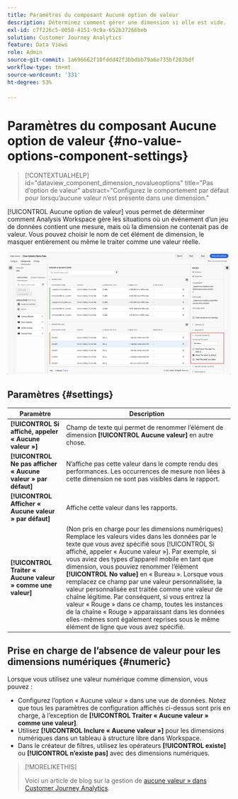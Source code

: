 ```yaml
---
title: Paramètres du composant Aucune option de valeur
description: Déterminez comment gérer une dimension si elle est vide.
exl-id: c7f226c5-0058-4151-9c9a-652b37266beb
solution: Customer Journey Analytics
feature: Data Views
role: Admin
source-git-commit: 1a696662f10fddd42f3bbdbb79a6e735bf203bdf
workflow-type: tm+mt
source-wordcount: '331'
ht-degree: 53%

---
```


# Paramètres du composant Aucune option de valeur {#no-value-options-component-settings}

<!-- markdownlint-disable MD034 -->

>[!CONTEXTUALHELP]
>id="dataview_component_dimension_novalueoptions"
>title="Pas d’option de valeur"
>abstract="Configurez le comportement par défaut pour lorsqu’aucune valeur n’est présente dans une dimension."

<!-- markdownlint-enable MD034 -->


[!UICONTROL Aucune option de valeur] vous permet de déterminer comment Analysis Workspace gère les situations où un événement d’un jeu de données contient une mesure, mais où la dimension ne contenait pas de valeur. Vous pouvez choisir le nom de cet élément de dimension, le masquer entièrement ou même le traiter comme une valeur réelle.

![Pas d’option de valeur](../assets/no-value-options.png)

## Paramètres {#settings}

| Paramètre | Description |
| --- | --- |
| **[!UICONTROL Si affiché, appeler « Aucune valeur »]** | Champ de texte qui permet de renommer l’élément de dimension **[!UICONTROL Aucune valeur]** en autre chose. |
| **[!UICONTROL Ne pas afficher « Aucune valeur » par défaut]** | Nʼaffiche pas cette valeur dans le compte rendu des performances. Les occurrences de mesure non liées à cette dimension ne sont pas visibles dans le rapport. |
| **[!UICONTROL Afficher « Aucune valeur » par défaut]** | Affiche cette valeur dans les rapports. |
| **[!UICONTROL Traiter « Aucune valeur » comme une valeur]** | (Non pris en charge pour les dimensions numériques) Remplace les valeurs vides dans les données par le texte que vous avez spécifié sous [!UICONTROL Si affiché, appeler « Aucune valeur »]. Par exemple, si vous aviez des types d’appareil mobile en tant que dimension, vous pouviez renommer lʼélément **[!UICONTROL No value]** en « Bureau ». Lorsque vous remplacez ce champ par une valeur personnalisée, la valeur personnalisée est traitée comme une valeur de chaîne légitime. Par conséquent, si vous entrez la valeur « Rouge » dans ce champ, toutes les instances de la chaîne « Rouge » apparaissant dans les données elles-mêmes sont également reprises sous le même élément de ligne que vous avez spécifié. |

## Prise en charge de l’absence de valeur pour les dimensions numériques {#numeric}

Lorsque vous utilisez une valeur numérique comme dimension, vous pouvez :

* Configurez l’option « Aucune valeur » dans une vue de données. Notez que tous les paramètres de configuration affichés ci-dessus sont pris en charge, à l’exception de **[!UICONTROL Traiter « Aucune valeur » comme une valeur]**.
* Utilisez **[!UICONTROL Inclure « Aucune valeur »]** pour les dimensions numériques dans un tableau à structure libre dans Workspace.
* Dans le créateur de filtres, utilisez les opérateurs **[!UICONTROL existe]** ou **[!UICONTROL n’existe pas]** avec des dimensions numériques.


>[!MORELIKETHIS]
>
>Voici un article de blog sur la gestion de [aucune valeur » dans Customer Journey Analytics](https://experienceleaguecommunities.adobe.com/t5/adobe-analytics-blogs/handling-quot-no-value-quot-in-customer-journey-analytics/ba-p/597339).

